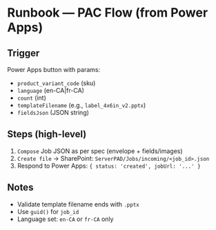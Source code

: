 # Runbook — PAC Flow (from Power Apps)

## Trigger
Power Apps button with params:
- `product_variant_code` (sku)
- `language` (en-CA|fr-CA)
- `count` (int)
- `templateFilename` (e.g., `label_4x6in_v2.pptx`)
- `fieldsJson` (JSON string)

## Steps (high-level)
1) `Compose` Job JSON as per spec (envelope + fields/images)
2) `Create file` → SharePoint: `ServerPAD/Jobs/incoming/<job_id>.json`
3) Respond to Power Apps: `{ status: 'created', jobUrl: '...' }`

## Notes
- Validate template filename ends with `.pptx`
- Use `guid()` for `job_id`
- Language set: `en-CA` or `fr-CA` only
